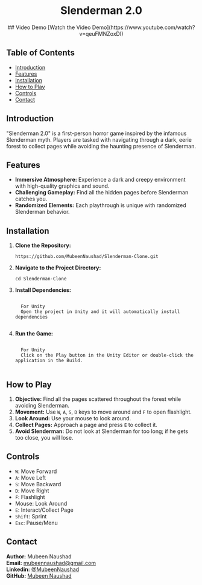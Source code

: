 <!-- Project Title -->
<h1 align="center">Slenderman 2.0</h1>

<!-- Project Image -->
<center>## Video Demo
[Watch the Video Demo](https://www.youtube.com/watch?v=qeuFMNZoxDI)
</center>
<!-- Table of Contents -->
<h2>Table of Contents</h2>
<ul>
  <li><a href="#introduction">Introduction</a></li>
  <li><a href="#features">Features</a></li>
  <li><a href="#installation">Installation</a></li>
  <li><a href="#how-to-play">How to Play</a></li>
  <li><a href="#controls">Controls</a></li>
  <li><a href="#contact">Contact</a></li>
</ul>

<!-- Introduction -->
<h2 id="introduction">Introduction</h2>
<p>
  "Slenderman 2.0" is a first-person horror game inspired by the infamous Slenderman myth. Players are tasked with navigating through a dark, eerie forest to collect pages while avoiding the haunting presence of Slenderman.
</p>

<!-- Features -->
<h2 id="features">Features</h2>
<ul>
  <li><strong>Immersive Atmosphere:</strong> Experience a dark and creepy environment with high-quality graphics and sound.</li>
  <li><strong>Challenging Gameplay:</strong> Find all the hidden pages before Slenderman catches you.</li>
  <li><strong>Randomized Elements:</strong> Each playthrough is unique with randomized Slenderman behavior.</li>
</ul>

<!-- Installation -->
<h2 id="installation">Installation</h2>
<ol>
  <li><strong>Clone the Repository:</strong></li>
  <pre><code>https://github.com/MubeenNaushad/Slenderman-Clone.git</code></pre>
  <li><strong>Navigate to the Project Directory:</strong></li>
  <pre><code>cd Slenderman-Clone</code></pre>
  <li><strong>Install Dependencies:</strong></li>
  <pre><code>
  For Unity
  Open the project in Unity and it will automatically install dependencies
  </code></pre>
  <li><strong>Run the Game:</strong></li>
  <pre><code>
  For Unity
  Click on the Play button in the Unity Editor or double-click the application in the Build.
  </code></pre>
</ol>

<!-- How to Play -->
<h2 id="how-to-play">How to Play</h2>
<ol>
  <li><strong>Objective:</strong> Find all the pages scattered throughout the forest while avoiding Slenderman.</li>
  <li><strong>Movement:</strong> Use <code>W</code>, <code>A</code>, <code>S</code>, <code>D</code> keys to move around and <code>F</code> to open flashlight.</li>
  <li><strong>Look Around:</strong> Use your mouse to look around.</li>
  <li><strong>Collect Pages:</strong> Approach a page and press <code>E</code> to collect it.</li>
  <li><strong>Avoid Slenderman:</strong> Do not look at Slenderman for too long; if he gets too close, you will lose.</li>
</ol>

<!-- Controls -->
<h2 id="controls">Controls</h2>
<ul>
  <li><code>W</code>: Move Forward</li>
  <li><code>A</code>: Move Left</li>
  <li><code>S</code>: Move Backward</li>
  <li><code>D</code>: Move Right</li>
  <li><code>F</code>: Flashlight</li>
  <li>Mouse: Look Around</li>
  <li><code>E</code>: Interact/Collect Page</li>
  <li><code>Shift</code>: Sprint</li>
  <li><code>Esc</code>: Pause/Menu</li>
</ul>

<!-- Contact -->
<h2 id="contact">Contact</h2>
<p>
  <strong>Author:</strong> Mubeen Naushad<br>
  <strong>Email:</strong> <a href="mailto:mubeennaushad@gmail.com">mubeennaushad@gmail.com</a><br>
  <strong>Linkedin:</strong> <a href="https://linkedin.com/in/mubeen-naushad">@MubeenNaushad</a><br>
  <strong>GitHub:</strong> <a href="https://github.com/mubeennaushad">Mubeen Naushad</a>
</p>
